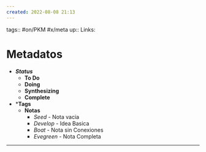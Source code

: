 ```yaml
---
created: 2022-08-08 21:13
---
```

tags:: #on/PKM #x/meta
up::
Links: 
# Metadatos
- ***Status***
	- **To Do**
	- **Doing**
	- **Synthesizing**
	- **Complete**
- ***Tags**
	- **Notas**
		- *Seed* - Nota vacia
		- *Develop* - Idea Basica
		- *Boat* - Nota sin Conexiones
		- *Evegreen* - Nota Completa
___
